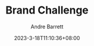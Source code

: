 ---
title: "Brand Challenge"
date: 2023-3-18T11:10:36+08:00
draft: false
language: en
description: Branding For Profit build your brand in 5 day challenge
author: "Andre Barrett"
image: "images/business-coaching-cover.jpg"
images: ["images/business-coaching-cover.jpg"]
keywords: "Andre Barret, Business Coaching, Startups, Marketing, Sales, Branding, Entrepreneurship"
type: page
layout: brand-challenge
---